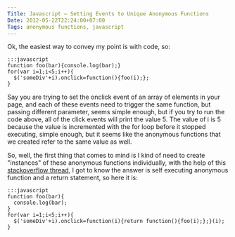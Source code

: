 ```yaml
---
Title: Javascript – Setting Events to Unique Anonymous Functions
Date: 2012-05-22T22:24:00+07:00
Tags: anonymous functions, javascript
---
```


Ok, the easiest way to convey my point is with code, so:

    :::javascript
    function foo(bar){console.log(bar);}
    for(var i=1;i<5;i++){
      $('someDiv'+i).onclick=function(){foo(i);};
    }

Say you are trying to set the onclick event of an array of elements in
your page, and each of these events need to trigger the same function,
but passing different parameter, seems simple enough, but if you try to
run the code above, all of the click events will print the value 5. The
value of i is 5 because the value is incremented with the for loop
before it stopped executing, simple enough, but it seems like the
anonymous functions that we created refer to the same value as well.

So, well, the first thing that comes to mind is I kind of need to create
"instances" of these anonymous functions individually, with the help of
this [stackoverflow thread][so], I got to know the answer is self executing
anonymous function and a return statement, so here it is:

    :::javascript
    function foo(bar){
      console.log(bar);
    }
    for(var i=1;i<5;i++){
      $('someDiv'+i).onclick=function(i){return function(){foo(i);};}(i);
    }

[so]: http://stackoverflow.com/questions/4900029/javascript-context-in-anonymous-functions
